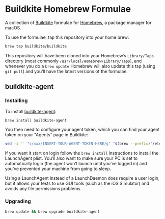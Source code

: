 # Buildkite Homebrew Formulae

A collection of [Buildkite](https://buildkite.com/) formulae for [Homebrew](http://brew.sh), a package manager for macOS.

To use the formulae, tap this repository into your home brew:

```bash
brew tap buildkite/buildkite
```

This repository will have been cloned into your Homebrew’s `Library/Taps` directory (most commonly `/usr/local/Homebrew/Library/Taps`), and whenever you do a `brew update` Homebrew will also update this tap (using `git pull`) and you’ll have the latest versions of the formulae.

## buildkite-agent

### Installing

To install [buildkite-agent](https://github.com/buildkite/agent):

```bash
brew install buildkite-agent
```

You then need to configure your agent token, which you can find your agent token on your "Agents" page in Buildkite:

```bash
sed -i '' "s/xxx/INSERT-YOUR-AGENT-TOKEN-HERE/g" "$(brew --prefix)"/etc/buildkite-agent/buildkite-agent.cfg
```

If you want it start on login follow the `brew install` instructions to install the LaunchAgent plist. You’ll also want to make sure your PC is set to automatically login (the agent won’t launch until you've logged in) and you’ve prevented your machine from going to sleep.

Using a LaunchAgent instead of a LaunchDaemon does require a user login, but it allows your tests to use GUI tools (such as the iOS Simulator) and avoids any file permissions problems.

### Upgrading

```bash
brew update && brew upgrade buildkite-agent
```

